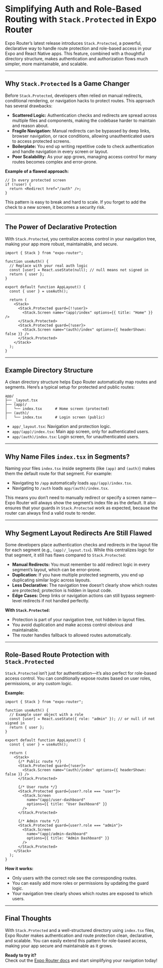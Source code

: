 # Simplifying Auth and Role-Based Routing with `Stack.Protected` in Expo Router

Expo Router’s latest release introduces `Stack.Protected`, a powerful, declarative way to handle route protection and role-based access in your Expo and React Native apps. This feature, combined with a thoughtful directory structure, makes authentication and authorization flows much simpler, more maintainable, and scalable.

---

## Why `Stack.Protected` Is a Game Changer

Before `Stack.Protected`, developers often relied on manual redirects, conditional rendering, or navigation hacks to protect routes. This approach has several drawbacks:

- **Scattered Logic:** Authentication checks and redirects are spread across multiple files and components, making the codebase harder to maintain and reason about.
- **Fragile Navigation:** Manual redirects can be bypassed by deep links, browser navigation, or race conditions, allowing unauthenticated users to access protected screens.
- **Boilerplate:** You end up writing repetitive code to check authentication and handle navigation in every screen or layout.
- **Poor Scalability:** As your app grows, managing access control for many routes becomes complex and error-prone.

**Example of a flawed approach:**

```tsx
// In every protected screen
if (!user) {
  return <Redirect href="/auth" />;
}
```

This pattern is easy to break and hard to scale. If you forget to add the check to a new screen, it becomes a security risk.

---

## The Power of Declarative Protection

With `Stack.Protected`, you centralize access control in your navigation tree, making your app more robust, maintainable, and secure.

```tsx
import { Stack } from "expo-router";

function useAuth() {
  // Replace with your real auth logic
  const [user] = React.useState(null); // null means not signed in
  return { user };
}

export default function AppLayout() {
  const { user } = useAuth();

  return (
    <Stack>
      <Stack.Protected guard={!!user}>
        <Stack.Screen name="(app)/index" options={{ title: "Home" }} />
      </Stack.Protected>
      <Stack.Protected guard={!user}>
        <Stack.Screen name="(auth)/index" options={{ headerShown: false }} />
      </Stack.Protected>
    </Stack>
  );
}
```

---

## Example Directory Structure

A clean directory structure helps Expo Router automatically map routes and segments. Here’s a typical setup for protected and public routes:

```
app/
├── _layout.tsx
├── (app)/
│   └── index.tsx      # Home screen (protected)
├── (auth)/
│   └── index.tsx      # Login screen (public)
```

- `app/_layout.tsx`: Navigation and protection logic.
- `app/(app)/index.tsx`: Main app screen, only for authenticated users.
- `app/(auth)/index.tsx`: Login screen, for unauthenticated users.

---

## Why Name Files `index.tsx` in Segments?

Naming your files `index.tsx` inside segments (like `(app)` and `(auth)`) makes them the default route for that segment. For example:

- Navigating to `/app` automatically loads `app/(app)/index.tsx`.
- Navigating to `/auth` loads `app/(auth)/index.tsx`.

This means you don’t need to manually redirect or specify a screen name—Expo Router will always show the segment’s index file as the default. It also ensures that your guards in `Stack.Protected` work as expected, because the router can always find a valid route to render.

---

## Why Segment Layout Redirects Are Still Flawed

Some developers place authentication checks and redirects in the layout file for each segment (e.g., `(app)/_layout.tsx`). While this centralizes logic for that segment, it still has flaws compared to `Stack.Protected`:

- **Manual Redirects:** You must remember to add redirect logic in every segment’s layout, which can be error-prone.
- **Duplication:** If you have multiple protected segments, you end up duplicating similar logic across layouts.
- **Less Declarative:** The navigation tree doesn’t clearly show which routes are protected; protection is hidden in layout code.
- **Edge Cases:** Deep links or navigation actions can still bypass segment-level redirects if not handled perfectly.

**With `Stack.Protected`:**

- Protection is part of your navigation tree, not hidden in layout files.
- You avoid duplication and make access control obvious and maintainable.
- The router handles fallback to allowed routes automatically.

---

## Role-Based Route Protection with `Stack.Protected`

`Stack.Protected` isn’t just for authentication—it’s also perfect for role-based access control. You can conditionally expose routes based on user roles, permissions, or any custom logic.

**Example:**

```tsx
import { Stack } from "expo-router";

function useAuth() {
  // Example user object with a role
  const [user] = React.useState({ role: "admin" }); // or null if not signed in
  return { user };
}

export default function AppLayout() {
  const { user } = useAuth();

  return (
    <Stack>
      {/* Public route */}
      <Stack.Protected guard={!user}>
        <Stack.Screen name="(auth)/index" options={{ headerShown: false }} />
      </Stack.Protected>

      {/* User route */}
      <Stack.Protected guard={user?.role === "user"}>
        <Stack.Screen
          name="(app)/user-dashboard"
          options={{ title: "User Dashboard" }}
        />
      </Stack.Protected>

      {/* Admin route */}
      <Stack.Protected guard={user?.role === "admin"}>
        <Stack.Screen
          name="(app)/admin-dashboard"
          options={{ title: "Admin Dashboard" }}
        />
      </Stack.Protected>
    </Stack>
  );
}
```

**How it works:**

- Only users with the correct role see the corresponding routes.
- You can easily add more roles or permissions by updating the guard logic.
- Your navigation tree clearly shows which routes are exposed to which users.

---

## Final Thoughts

With `Stack.Protected` and a well-structured directory using `index.tsx` files, Expo Router makes authentication and route protection clean, declarative, and scalable. You can easily extend this pattern for role-based access, making your app secure and maintainable as it grows.

**Ready to try it?**  
Check out the [Expo Router docs](https://expo.github.io/router/docs/stack#stackprotected) and start simplifying your navigation today!
